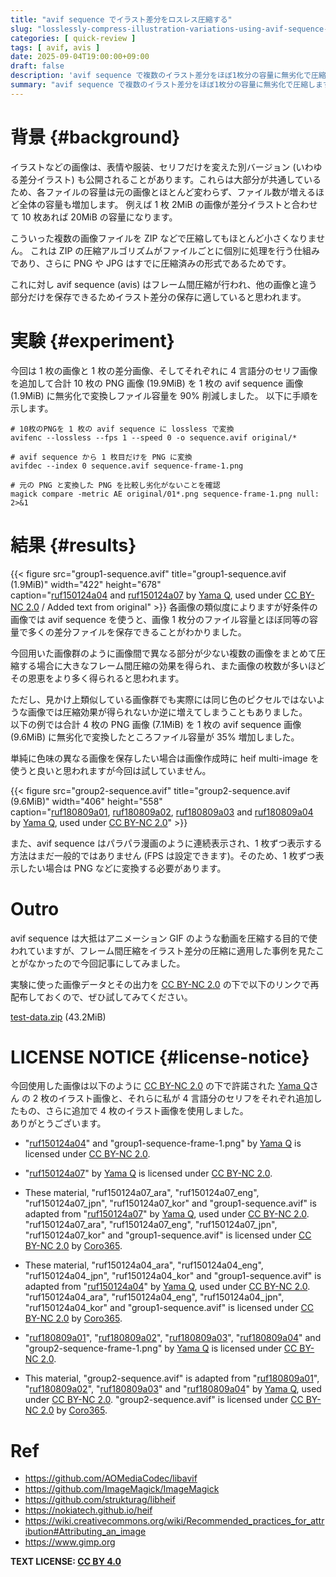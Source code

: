 ```yaml
---
title: "avif sequence でイラスト差分をロスレス圧縮する"
slug: "losslessly-compress-illustration-variations-using-avif-sequence-2025"
categories: [ quick-review ]
tags: [ avif, avis ]
date: 2025-09-04T19:00:00+09:00
draft: false
description: 'avif sequence で複数のイラスト差分をほぼ1枚分の容量に無劣化で圧縮します。'
summary: "avif sequence で複数のイラスト差分をほぼ1枚分の容量に無劣化で圧縮します。"
---
```

# 背景 {#background}
イラストなどの画像は、表情や服装、セリフだけを変えた別バージョン (いわゆる差分イラスト) も公開されることがあります。これらは大部分が共通しているため、各ファイルの容量は元の画像とほとんど変わらず、ファイル数が増えるほど全体の容量も増加します。
例えば 1 枚 2MiB の画像が差分イラストと合わせて 10 枚あれば 20MiB の容量になります。  

こういった複数の画像ファイルを ZIP などで圧縮してもほとんど小さくなりません。 これは ZIP の圧縮アルゴリズムがファイルごとに個別に処理を行う仕組みであり、さらに PNG や JPG はすでに圧縮済みの形式であるためです。  

これに対し avif sequence (avis) はフレーム間圧縮が行われ、他の画像と違う部分だけを保存できるためイラスト差分の保存に適していると思われます。

# 実験 {#experiment}
今回は 1 枚の画像と 1 枚の差分画像、そしてそれぞれに 4 言語分のセリフ画像を追加して合計 10 枚の PNG 画像 (19.9MiB) を 1 枚の avif sequence 画像 (1.9MiB) に無劣化で変換しファイル容量を 90% 削減しました。
以下に手順を示します。

```
# 10枚のPNGを 1 枚の avif sequence に lossless で変換
avifenc --lossless --fps 1 --speed 0 -o sequence.avif original/*

# avif sequence から 1 枚目だけを PNG に変換
avifdec --index 0 sequence.avif sequence-frame-1.png

# 元の PNG と変換した PNG を比較し劣化がないことを確認
magick compare -metric AE original/01*.png sequence-frame-1.png null: 2>&1

```

# 結果 {#results}
{{< figure src="group1-sequence.avif" title="group1-sequence.avif (1.9MiB)" width="422" height="678"  
    caption="[ruf150124a04](https://www.flickr.com/photos/webdiver/16398369412/) and [ruf150124a07](https://www.flickr.com/photos/webdiver/16221689489/) by [Yama Q](https://www.flickr.com/photos/webdiver/), used under [CC BY-NC 2.0](https://creativecommons.org/licenses/by-nc/2.0/deed.ja) / Added text from original" >}}
各画像の類似度によりますが好条件の画像では avif sequence を使うと、画像 1 枚分のファイル容量とほぼ同等の容量で多くの差分ファイルを保存できることがわかりました。

今回用いた画像群のように画像間で異なる部分が少ない複数の画像をまとめて圧縮する場合に大きなフレーム間圧縮の効果を得られ、また画像の枚数が多いほどその恩恵をより多く得られると思われます。

ただし、見かけ上類似している画像群でも実際には同じ色のピクセルではないような画像では圧縮効果が得られないか逆に増えてしまうこともありました。  
以下の例では合計 4 枚の PNG 画像 (7.1MiB) を 1 枚の avif sequence 画像 (9.6MiB) に無劣化で変換したところファイル容量が 35% 増加しました。

単純に色味の異なる画像を保存したい場合は画像作成時に heif multi-image を使うと良いと思われますが今回は試していません。

{{< figure src="group2-sequence.avif" title="group2-sequence.avif (9.6MiB)" width="406" height="558"  
    caption="[ruf180809a01](https://www.flickr.com/photos/webdiver/42259368980/), [ruf180809a02](https://www.flickr.com/photos/webdiver/29131711307/), [ruf180809a03](https://www.flickr.com/photos/webdiver/29131711737/) and [ruf180809a04](https://www.flickr.com/photos/webdiver/43162148685/) by [Yama Q](https://www.flickr.com/photos/webdiver/), used under [CC BY-NC 2.0](https://creativecommons.org/licenses/by-nc/2.0/deed.ja)" >}}


また、avif sequence はパラパラ漫画のように連続表示され、1 枚ずつ表示する方法はまだ一般的ではありません (FPS は設定できます)。そのため、1 枚ずつ表示したい場合は PNG などに変換する必要があります。

# Outro
avif sequence は大抵はアニメーション GIF のような動画を圧縮する目的で使われていますが、フレーム間圧縮をイラスト差分の圧縮に適用した事例を見たことがなかったので今回記事にしてみました。

実験に使った画像データとその出力を [CC BY-NC 2.0](https://creativecommons.org/licenses/by-nc/2.0/deed.ja) の下で以下のリンクで再配布しておくので、ぜひ試してみてください。

[test-data.zip](https://github.com/Coro365/blog.coro3.net/raw/refs/heads/main/content/posts/losslessly-compress-illustration-variations-using-avif-sequence-2025/test-data.zip) (43.2MiB)


# LICENSE NOTICE {#license-notice}
今回使用した画像は以下のように [CC BY-NC 2.0](https://creativecommons.org/licenses/by-nc/2.0/deed.ja) の下で許諾された [Yama Q](https://x.com/ycums)さん の 2 枚のイラスト画像と、それらに私が 4 言語分のセリフをそれぞれ追加したもの、さらに追加で 4 枚のイラスト画像を使用しました。  
ありがとうございます。

- "[ruf150124a04](https://www.flickr.com/photos/webdiver/16398369412/)" and "group1-sequence-frame-1.png" by [Yama Q](https://www.flickr.com/photos/webdiver/) is licensed under [CC BY-NC 2.0](https://creativecommons.org/licenses/by-nc/2.0/deed.ja).
- "[ruf150124a07](https://www.flickr.com/photos/webdiver/16221689489/)" by [Yama Q](https://www.flickr.com/photos/webdiver/) is licensed under [CC BY-NC 2.0](https://creativecommons.org/licenses/by-nc/2.0/deed.ja).
- These material, "ruf150124a07_ara", "ruf150124a07_eng", "ruf150124a07_jpn", "ruf150124a07_kor" and "group1-sequence.avif" is adapted from "[ruf150124a07](https://www.flickr.com/photos/webdiver/16221689489/)" by [Yama Q](https://www.flickr.com/photos/webdiver/), used under [CC BY-NC 2.0](https://creativecommons.org/licenses/by-nc/2.0/deed.ja). "ruf150124a07_ara", "ruf150124a07_eng", "ruf150124a07_jpn", "ruf150124a07_kor" and "group1-sequence.avif" is licensed under [CC BY-NC 2.0](https://creativecommons.org/licenses/by-nc/2.0/deed.ja) by [Coro365](https://coro3.net).
- These material, "ruf150124a04_ara", "ruf150124a04_eng", "ruf150124a04_jpn", "ruf150124a04_kor" and "group1-sequence.avif" is adapted from "[ruf150124a04](https://www.flickr.com/photos/webdiver/16398369412/)" by [Yama Q](https://www.flickr.com/photos/webdiver/), used under [CC BY-NC 2.0](https://creativecommons.org/licenses/by-nc/2.0/deed.ja). "ruf150124a04_ara", "ruf150124a04_eng", "ruf150124a04_jpn", "ruf150124a04_kor" and "group1-sequence.avif" is licensed under [CC BY-NC 2.0](https://creativecommons.org/licenses/by-nc/2.0/deed.ja) by [Coro365](https://coro3.net).

- "[ruf180809a01](https://www.flickr.com/photos/webdiver/42259368980/)", "[ruf180809a02](https://www.flickr.com/photos/webdiver/29131711307/)", "[ruf180809a03](https://www.flickr.com/photos/webdiver/29131711737/)", "[ruf180809a04](https://www.flickr.com/photos/webdiver/43162148685/)" and "group2-sequence-frame-1.png" by [Yama Q](https://www.flickr.com/photos/webdiver/) is licensed under [CC BY-NC 2.0](https://creativecommons.org/licenses/by-nc/2.0/deed.ja).
- This material, "group2-sequence.avif" is adapted from "[ruf180809a01](https://www.flickr.com/photos/webdiver/42259368980/)", "[ruf180809a02](https://www.flickr.com/photos/webdiver/29131711307/)", "[ruf180809a03](https://www.flickr.com/photos/webdiver/29131711737/)" and "[ruf180809a04](https://www.flickr.com/photos/webdiver/43162148685/)" by [Yama Q](https://www.flickr.com/photos/webdiver/), used under [CC BY-NC 2.0](https://creativecommons.org/licenses/by-nc/2.0/deed.ja). "group2-sequence.avif" is licensed under [CC BY-NC 2.0](https://creativecommons.org/licenses/by-nc/2.0/deed.ja) by [Coro365](https://coro3.net).

# Ref
- https://github.com/AOMediaCodec/libavif
- https://github.com/ImageMagick/ImageMagick
- https://github.com/strukturag/libheif
- https://nokiatech.github.io/heif
- https://wiki.creativecommons.org/wiki/Recommended_practices_for_attribution#Attributing_an_image
- https://www.gimp.org


**TEXT LICENSE: [CC BY 4.0](https://creativecommons.org/licenses/by/4.0/deed)**

